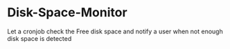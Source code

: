 # Disk-Space-Monitor
Let a cronjob check the Free disk space and notify a user when not enough disk space is detected
